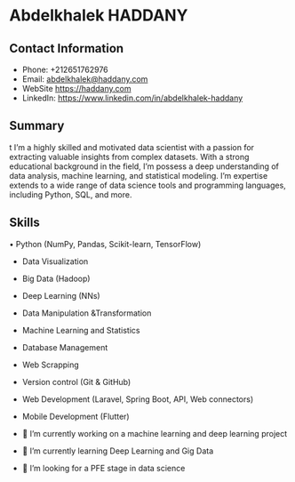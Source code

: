 # Abdelkhalek HADDANY

## Contact Information
- Phone: +212651762976
- Email: abdelkhalek@haddany.com
- WebSite https://haddany.com
- LinkedIn: https://www.linkedin.com/in/abdelkhalek-haddany

## Summary
t I’m a highly skilled and motivated data scientist with a passion 
for extracting valuable insights from complex datasets. With a strong 
educational background in the field, I’m possess a 
deep understanding of data analysis, machine learning, and statistical 
modeling. I’m expertise extends to a wide range of data science tools and 
programming languages, including Python, SQL, and more.

## Skills
• Python (NumPy, Pandas, Scikit-learn, 
TensorFlow)
- Data Visualization
- Big Data (Hadoop)
- Deep Learning (NNs)
- Data Manipulation &Transformation 
- Machine Learning and Statistics
- Database Management
- Web Scrapping
- Version control (Git & GitHub)
- Web Development (Laravel, Spring
Boot, API, Web connectors)
- Mobile Development (Flutter)

- 🔭 I’m currently working on a machine learning and deep learning project
- 🌱 I’m currently learning Deep Learning and Gig Data
- 👯 I’m looking for a PFE stage in data science
